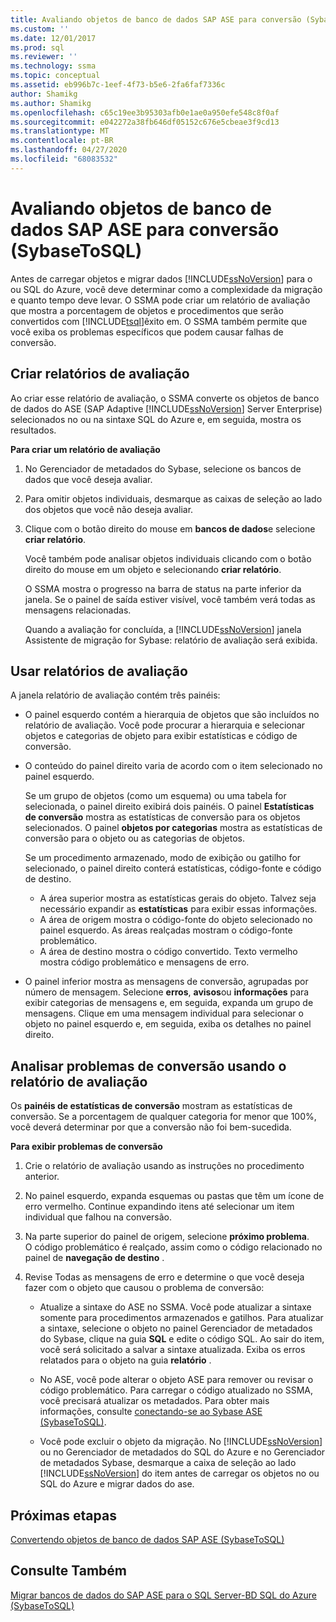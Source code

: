 ```yaml
---
title: Avaliando objetos de banco de dados SAP ASE para conversão (SybaseToSQL) | Microsoft Docs
ms.custom: ''
ms.date: 12/01/2017
ms.prod: sql
ms.reviewer: ''
ms.technology: ssma
ms.topic: conceptual
ms.assetid: eb996b7c-1eef-4f73-b5e6-2fa6faf7336c
author: Shamikg
ms.author: Shamikg
ms.openlocfilehash: c65c19ee3b95303afb0e1ae0a950efe548c8f0af
ms.sourcegitcommit: e042272a38fb646df05152c676e5cbeae3f9cd13
ms.translationtype: MT
ms.contentlocale: pt-BR
ms.lasthandoff: 04/27/2020
ms.locfileid: "68083532"
---
```

# <a name="assessing-sap-ase-database-objects-for-conversion-sybasetosql"></a>Avaliando objetos de banco de dados SAP ASE para conversão (SybaseToSQL)
Antes de carregar objetos e migrar dados [!INCLUDE[ssNoVersion](../../includes/ssnoversion-md.md)] para o ou SQL do Azure, você deve determinar como a complexidade da migração e quanto tempo deve levar. O SSMA pode criar um relatório de avaliação que mostra a porcentagem de objetos e procedimentos que serão convertidos com [!INCLUDE[tsql](../../includes/tsql-md.md)]êxito em. O SSMA também permite que você exiba os problemas específicos que podem causar falhas de conversão.  
  
## <a name="create-assessment-reports"></a>Criar relatórios de avaliação  
Ao criar esse relatório de avaliação, o SSMA converte os objetos de banco de dados do ASE (SAP Adaptive [!INCLUDE[ssNoVersion](../../includes/ssnoversion-md.md)] Server Enterprise) selecionados no ou na sintaxe SQL do Azure e, em seguida, mostra os resultados.  
  
**Para criar um relatório de avaliação**  
  
1.  No Gerenciador de metadados do Sybase, selecione os bancos de dados que você deseja avaliar.  
  
2.  Para omitir objetos individuais, desmarque as caixas de seleção ao lado dos objetos que você não deseja avaliar.  
  
3.  Clique com o botão direito do mouse em **bancos de dados**e selecione **criar relatório**.  
  
    Você também pode analisar objetos individuais clicando com o botão direito do mouse em um objeto e selecionando **criar relatório**.  
  
    O SSMA mostra o progresso na barra de status na parte inferior da janela. Se o painel de saída estiver visível, você também verá todas as mensagens relacionadas.  
  
    Quando a avaliação for concluída, a [!INCLUDE[ssNoVersion](../../includes/ssnoversion-md.md)] janela Assistente de migração for Sybase: relatório de avaliação será exibida.  
  
## <a name="use-assessment-reports"></a>Usar relatórios de avaliação  
A janela relatório de avaliação contém três painéis:  
  
-   O painel esquerdo contém a hierarquia de objetos que são incluídos no relatório de avaliação. Você pode procurar a hierarquia e selecionar objetos e categorias de objeto para exibir estatísticas e código de conversão.  
  
-   O conteúdo do painel direito varia de acordo com o item selecionado no painel esquerdo.  
  
    Se um grupo de objetos (como um esquema) ou uma tabela for selecionada, o painel direito exibirá dois painéis. O painel **Estatísticas de conversão** mostra as estatísticas de conversão para os objetos selecionados. O painel **objetos por categorias** mostra as estatísticas de conversão para o objeto ou as categorias de objetos.  
  
    Se um procedimento armazenado, modo de exibição ou gatilho for selecionado, o painel direito conterá estatísticas, código-fonte e código de destino.  
  
    -   A área superior mostra as estatísticas gerais do objeto. Talvez seja necessário expandir as **estatísticas** para exibir essas informações. 
    -   A área de origem mostra o código-fonte do objeto selecionado no painel esquerdo. As áreas realçadas mostram o código-fonte problemático.  
    -   A área de destino mostra o código convertido. Texto vermelho mostra código problemático e mensagens de erro.  
  
-   O painel inferior mostra as mensagens de conversão, agrupadas por número de mensagem. Selecione **erros**, **avisos**ou **informações** para exibir categorias de mensagens e, em seguida, expanda um grupo de mensagens. Clique em uma mensagem individual para selecionar o objeto no painel esquerdo e, em seguida, exiba os detalhes no painel direito.  
  
## <a name="analyze-conversion-problems-by-using-the-assessment-report"></a>Analisar problemas de conversão usando o relatório de avaliação  
Os **painéis de estatísticas de conversão** mostram as estatísticas de conversão. Se a porcentagem de qualquer categoria for menor que 100%, você deverá determinar por que a conversão não foi bem-sucedida.  
  
**Para exibir problemas de conversão**  
  
1.  Crie o relatório de avaliação usando as instruções no procedimento anterior.  
  
2.  No painel esquerdo, expanda esquemas ou pastas que têm um ícone de erro vermelho. Continue expandindo itens até selecionar um item individual que falhou na conversão.  
  
3.  Na parte superior do painel de origem, selecione **próximo problema**.  
    O código problemático é realçado, assim como o código relacionado no painel de **navegação de destino** .  
  
4.  Revise Todas as mensagens de erro e determine o que você deseja fazer com o objeto que causou o problema de conversão:  
  
    -   Atualize a sintaxe do ASE no SSMA. Você pode atualizar a sintaxe somente para procedimentos armazenados e gatilhos. Para atualizar a sintaxe, selecione o objeto no painel Gerenciador de metadados do Sybase, clique na guia **SQL** e edite o código SQL. Ao sair do item, você será solicitado a salvar a sintaxe atualizada. Exiba os erros relatados para o objeto na guia **relatório** .  
  
    -   No ASE, você pode alterar o objeto ASE para remover ou revisar o código problemático. Para carregar o código atualizado no SSMA, você precisará atualizar os metadados. Para obter mais informações, consulte [conectando-se ao Sybase ASE &#40;SybaseToSQL&#41;](../../ssma/sybase/connecting-to-sybase-ase-sybasetosql.md).  
  
    -   Você pode excluir o objeto da migração. No [!INCLUDE[ssNoVersion](../../includes/ssnoversion-md.md)] ou no Gerenciador de metadados do SQL do Azure e no Gerenciador de metadados Sybase, desmarque a caixa de seleção ao lado [!INCLUDE[ssNoVersion](../../includes/ssnoversion-md.md)] do item antes de carregar os objetos no ou SQL do Azure e migrar dados do ase.
  
## <a name="next-steps"></a>Próximas etapas  
[Convertendo objetos de banco de dados SAP ASE &#40;SybaseToSQL&#41;](../../ssma/sybase/converting-sybase-ase-database-objects-sybasetosql.md)  
  
## <a name="see-also"></a>Consulte Também  
[Migrar bancos de dados do SAP ASE para o SQL Server-BD SQL do Azure &#40;SybaseToSQL&#41;](../../ssma/sybase/migrating-sybase-ase-databases-to-sql-server-azure-sql-db-sybasetosql.md)  
  
